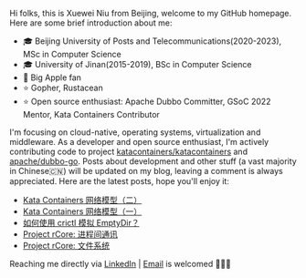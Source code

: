 Hi folks, this is Xuewei Niu from Beijing, welcome to my GitHub homepage. Here are some brief introduction about me:

- 🎓 Beijing University of Posts and Telecommunications(2020-2023), MSc in Computer Science
- 🎓 University of Jinan(2015-2019), BSc in Computer Science
- 📱 Big Apple fan
- ⭐️ Gopher, Rustacean
- ⭐️ Open source enthusiast: Apache Dubbo Committer, GSoC 2022 Mentor, Kata Containers Contributor

I'm focusing on cloud-native, operating systems, virtualization and middleware. As a developer and open source enthusiast, I'm actively contributing code to project [katacontainers/katacontainers](https://github.com/kata-containers/kata-containers) and [apache/dubbo-go](https://github.com/apache/dubbo-go). Posts about development and other stuff (a vast majority in Chinese🇨🇳) will be updated on my blog, leaving a comment is always appreciated. Here are the latest posts, hope you'll enjoy it:

<!-- BLOG-POST-LIST:START -->
- [Kata Containers 网络模型（二）](https://nxw.name/2022/kata-containers-networking-2)
- [Kata Containers 网络模型（一）](https://nxw.name/2022/kata-containers-networking-1)
- [如何使用 crictl 模拟 EmptyDir？](https://nxw.name/2022/crictl-emptydir)
- [Project rCore: 进程间通讯](https://nxw.name/2022/project-rcore-ipc)
- [Project rCore: 文件系统](https://nxw.name/2022/project-rcore-file-system)
<!-- BLOG-POST-LIST:END -->

Reaching me directly via [LinkedIn](https://www.linkedin.com/in/%E5%AD%A6%E8%94%9A-%E7%89%9B-34b47917a/) | [Email](mailto:justxuewei@apache.org) is welcomed 🤟🤟🤟
